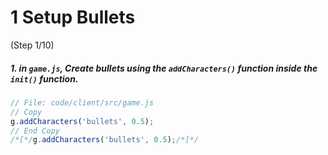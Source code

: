 # 1 Setup Bullets
 (Step 1/10)

##### 1. in `game.js`, Create bullets using the `addCharacters()` function inside the `init()` function.  

``` javascript
// File: code/client/src/game.js
// Copy
g.addCharacters('bullets', 0.5);
// End Copy
/*[*/g.addCharacters('bullets', 0.5);/*]*/
```
